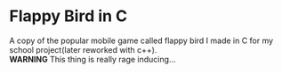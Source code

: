 # Flappy Bird in C
A copy of the popular mobile game called flappy bird I made in C for my school project(later reworked with c++).<br />
**WARNING** This thing is really rage inducing...
